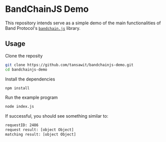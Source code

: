 # BandChainJS Demo

This repository intends serve as a simple demo of the main functionalities of Band Protocol's [`bandchain.js`](https://github.com/bandprotocol/bandchain/tree/bandchain.js/helpers/bandchain.js) library.

## Usage

Clone the reposity

```bash
git clone https://github.com/tansawit/bandchainjs-demo.git
cd bandchainjs-demo
```

Install the dependencies

```bash
npm install
```

Run the example program

```bash
node index.js
```

If successful, you should see something similar to:

```bash
requestID: 2486
request result: [object Object]
matching result: [object Object]
```
